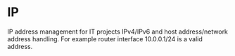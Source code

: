 # IP
IP address management for IT projects
IPv4/IPv6 and host address/network address handling.
For example router interface 10.0.0.1/24 is a valid address.
